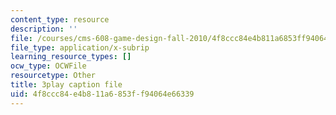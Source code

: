 ```yaml
---
content_type: resource
description: ''
file: /courses/cms-608-game-design-fall-2010/4f8ccc84e4b811a6853ff94064e66339_68557.srt
file_type: application/x-subrip
learning_resource_types: []
ocw_type: OCWFile
resourcetype: Other
title: 3play caption file
uid: 4f8ccc84-e4b8-11a6-853f-f94064e66339
---
```


